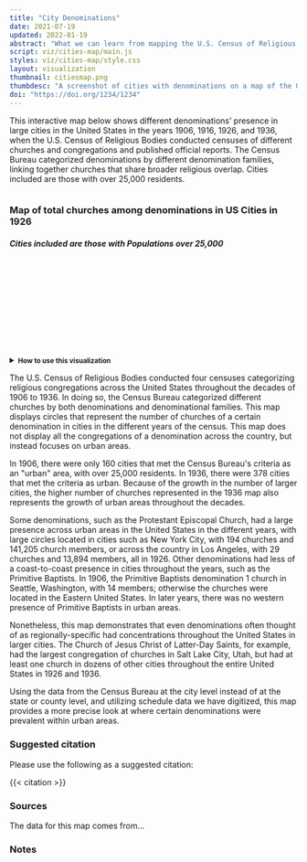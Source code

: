 ```yaml
---
title: "City Denominations"
date: 2021-07-19
updated: 2022-01-19
abstract: "What we can learn from mapping the U.S. Census of Religious Bodies in the United States."
script: viz/cities-map/main.js
styles: viz/cities-map/style.css
layout: visualization
thumbnail: citiesmap.png
thumbdesc: "A screenshot of cities with denominations on a map of the United States."
doi: "https://doi.org/1234/1234"
---
```


This interactive map below shows different denominations’ presence in large cities in the United States in the years 1906, 1916, 1926, and 1936, when the U.S. Census of Religious Bodies conducted censuses of different churches and congregations and published official reports. The Census Bureau categorized denominations by different denomination families, linking together churches that share broader religious overlap. Cities included are those with over 25,000 residents.

<div class="viz-block grid-x grid-padding-x">
  <div class="cell medium-12 xlarge-10 large-offset-1">
    <div class="row menu">
        <div class="columns small-12 medium-6">
            <div id="year-dropdown" class="filterSelection" name="year"></div>
        </div>
        <div class="columns small-12 medium-6">
            <div id="denomination-family-dropdown" class="filterSelection"></div>
        </div>
        <div class="columns small-12 medium-6">
            <div id="counts-dropdown" class="filterSelection"></div>
        </div>
      </div>
    <div class="row menu">
      <div id="denomination-dropdown" class="filterSelection"></div>
    </div>
  </div>
  <div class="cell medium-12 xlarge-10 large-offset-1">
    <h3 class="graphic-title">Map of total <span class="count-title">churches</span> among <span class="denomination-title">denominations</span> in US Cities in <span class="year-title">1926</span></h3>
    <h5 class="graphic-title">Cities included are those with Populations over 25,000</h5>
    <svg id="chrono-map" width="100%"></svg>
  </div>
  <div id="controls" class="cell medium-12 xlarge-10 large-offset-1">
    <div class="grid-x grid-padding-x">
      <div class="cell medium-6 xlarge-6">
        <p class="instructions">
         <details>
          <summary><strong><small>How to use this visualization</small></strong></summary>
          <p><small>Using data from the published records of the U.S. Census of Religious Bodies, this map shows the number of churches for a specific denomination, represented by a yellow circle, in major cities. The larger the circle, the more churches were located in that area. Users can hover over the circle to see more information, including the number of churches and total church membership. To change the year or denomination featured, users can use the drop down boxes located above the map to change the filters. The “Select a year” box allows users to choose between 1906, 1916, 1926, and 1936. The “Select a denomination family” box allows users to choose a specific denomination family to see what denominations are included, or the user can select “All” to see all the denominations in the map. The “Select a denomination” box allows the user to choose which denomination will be featured in the map. Click on a point to zoom into that region; click anywhere else to zoom back out.</small></p>
        </details> 
        </p>
      </div>
    </div>
  </div>
</div>

The U.S. Census of Religious Bodies conducted four censuses categorizing religious congregations across the United States throughout the decades of 1906 to 1936. In doing so, the Census Bureau categorized different churches by both denominations and denominational families. This map displays circles that represent the number of churches of a certain denomination in cities in the different years of the census. This map does not display all the congregations of a denomination across the country, but instead focuses on urban areas.

In 1906, there were only 160 cities that met the Census Bureau's criteria as an "urban" area, with over 25,000 residents. In 1936, there were 378 cities that met the criteria as urban. Because of the growth in the number of larger cities, the higher number of churches represented in the 1936 map also represents the growth of urban areas throughout the decades. 

Some denominations, such as the Protestant Episcopal Church, had a large presence across urban areas in the United States in the different years, with large circles located in cities such as New York City, with 194 churches and 141,205 church members, or across the country in Los Angeles, with 29 churches and 13,894 members, all in 1926. Other denominations had less of a coast-to-coast presence in cities throughout the years, such as the Primitive Baptists. In 1906, the Primitive Baptists denomination 1 church in Seattle, Washington, with 14 members; otherwise the churches were located in the Eastern United States. In later years, there was no western presence of Primitive Baptists in urban areas. 

Nonetheless, this map demonstrates that even denominations often thought of as regionally-specific had concentrations throughout the United States in larger cities. The Church of Jesus Christ of Latter-Day Saints, for example, had the largest congregation of churches in Salt Lake City, Utah, but had at least one church in dozens of other cities throughout the entire United States in 1926 and 1936. 

Using the data from the Census Bureau at the city level instead of at the state or county level, and utilizing schedule data we have digitized, this map provides a more precise look at where certain denominations were prevalent within urban areas. 

### Suggested citation

Please use the following as a suggested citation:

{{< citation >}}

### Sources

The data for this map comes from...

### Notes

